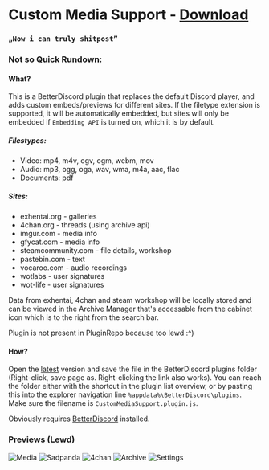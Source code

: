 # Custom Media Support - [Download](https://raw.githubusercontent.com/Orrielel/BetterDiscordAddons/master/Plugins/CustomMediaSupport/CustomMediaSupport.plugin.js)
### `„Now i can truly shitpost”`

### Not so Quick Rundown:

#### What?
This is a BetterDiscord plugin that replaces the default Discord player, and adds custom embeds/previews for different sites.
If the filetype extension is supported, it will be automatically embedded, but sites will only be embedded if `Embedding API` is turned on, which it is by default.
##### Filestypes:
* Video: mp4, m4v, ogv, ogm, webm, mov
* Audio: mp3, ogg, oga, wav, wma, m4a, aac, flac
* Documents: pdf
##### Sites:
* exhentai.org - galleries
* 4chan.org - threads (using archive api)
* imgur.com - media info
* gfycat.com - media info
* steamcommunity.com - file details, workshop
* pastebin.com - text
* vocaroo.com - audio recordings
* wotlabs - user signatures
* wot-life - user signatures

Data from exhentai, 4chan and steam workshop will be locally stored and can be viewed in the Archive Manager that's accessable from the cabinet icon which is to the right from the search bar.

Plugin is not present in PluginRepo because too lewd :^)


#### How?
Open the [latest](https://raw.githubusercontent.com/Orrielel/BetterDiscordAddons/master/Plugins/CustomMediaSupport/CustomMediaSupport.plugin.js) version and save the file in the BetterDiscord plugins folder (Right-click, save page as. Right-clicking the link also works). You can reach the folder either with the shortcut in the plugin list overview, or by pasting this into the explorer navigation line `%appdata%\BetterDiscord\plugins`. Make sure the filename is `CustomMediaSupport.plugin.js`.

Obviously requires [BetterDiscord](https://github.com/jiiks/betterdiscordapp) installed.

### Previews (Lewd)
![Media](https://orrie.s-ul.eu/preview/JkTJBicX)
![Sadpanda](https://orrie.s-ul.eu/preview/kSOsmQXu)
![4chan](https://orrie.s-ul.eu/preview/O69jaMf9)
![Archive](https://orrie.s-ul.eu/preview/6VGLN9en)
![Settings](https://orrie.s-ul.eu/preview/VdQEZEiC)
